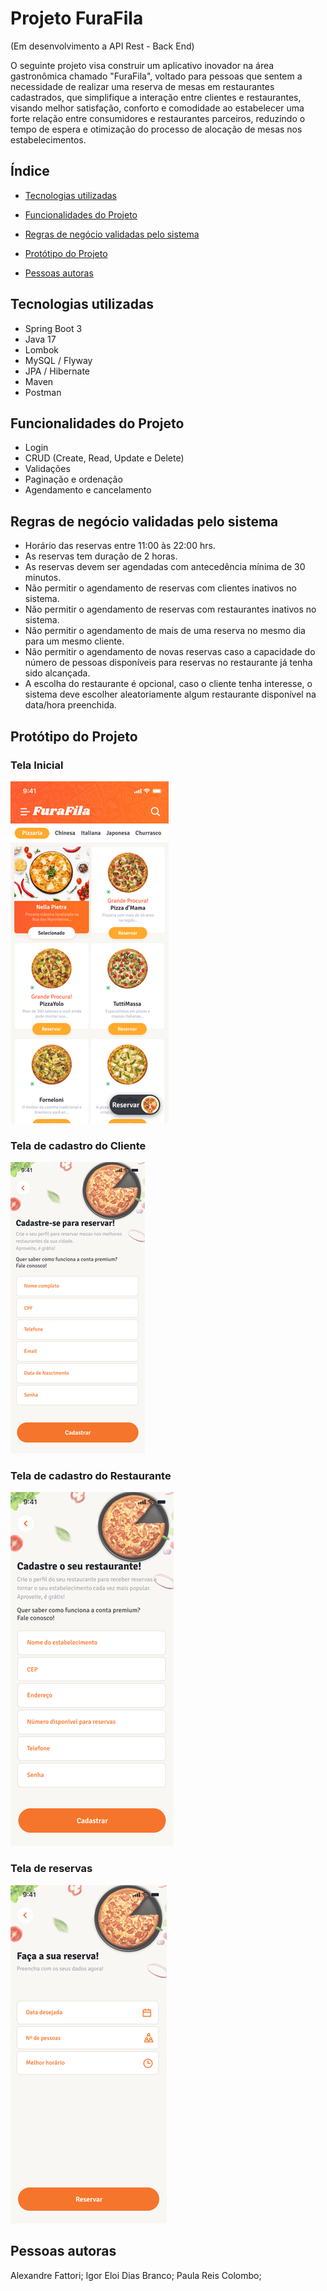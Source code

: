 # Projeto FuraFila

(Em desenvolvimento a API Rest - Back End)

O seguinte projeto visa construir um aplicativo inovador na área gastronômica chamado "FuraFila", voltado para pessoas que sentem a necessidade de realizar uma reserva de mesas em restaurantes cadastrados, que simplifique a interação entre clientes e restaurantes, visando melhor satisfação, conforto e comodidade ao estabelecer uma forte relação entre consumidores e restaurantes parceiros, reduzindo o tempo de espera e otimização do processo de alocação de mesas nos estabelecimentos.

## Índice
- <a href="#tecnologias-utilizadas"> Tecnologias utilizadas</a>

- <a href="#funcionalidades-do-projeto">Funcionalidades do Projeto</a>

- <a href="#regras-de-negócio-validadas-pelo-sistema">Regras de negócio validadas pelo sistema</a>

- <a href="#protótipo-do-projeto">Protótipo do Projeto</a>

- <a href="#pessoas-autoras"> Pessoas autoras</a>


## Tecnologias utilizadas
    
   - Spring Boot 3
   - Java 17
   - Lombok
   - MySQL / Flyway
   - JPA / Hibernate
   - Maven
   - Postman 
      

## Funcionalidades do Projeto

- Login
- CRUD (Create, Read, Update e Delete) 
- Validações
- Paginação e ordenação
- Agendamento e cancelamento


## Regras de negócio validadas pelo sistema

- Horário das reservas entre 11:00 às 22:00 hrs.
- As reservas tem duração de 2 horas.
- As reservas devem ser agendadas com antecedência mínima de 30 minutos.
- Não permitir o agendamento de reservas com clientes inativos no sistema.
- Não permitir o agendamento de reservas com restaurantes inativos no sistema.
- Não permitir o agendamento de mais de uma reserva no mesmo dia para um mesmo cliente.
- Não permitir o agendamento de novas reservas caso a capacidade do número de pessoas disponíveis para reservas no restaurante já tenha sido alcançada.
- A escolha do restaurante é opcional, caso o cliente tenha interesse, o sistema deve escolher aleatoriamente algum restaurante disponível na data/hora preenchida. 


## Protótipo do Projeto

### Tela Inicial

![Tela Inicial](./assets/TelaInicial.png)

### Tela de cadastro do Cliente

![Tela Cadastro Cliente](./assets/CadastroCliente.png)

### Tela de cadastro do Restaurante

![Tela Cadastro Restaurante](./assets/CadastroRestaurante.png)


### Tela de reservas

![Tela Reservas](./assets/Reserva.png)


## Pessoas autoras

Alexandre Fattori;
Igor Eloi Dias Branco;
Paula Reis Colombo;







